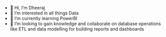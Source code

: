 - 👋 Hi, I’m Dheeraj
- 👀 I’m interested in all things Data
- 🌱 I’m currently learning PowerBI
- 💞️ I’m looking to gain knowledge and collaborate on database operations like ETL and data modelling for building reports and dashboards

<!---
Dheeru89/Dheeru89 is a ✨ special ✨ repository because its `README.md` (this file) appears on your GitHub profile.
You can click the Preview link to take a look at your changes.
--->
